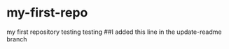 # my-first-repo
my first repository
testing testing
##I added this line in the update-readme branch

